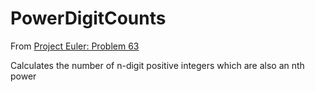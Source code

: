 # PowerDigitCounts

From [Project Euler: Problem 63](https://projecteuler.net/problem=63)

Calculates the number of n-digit positive integers which are also an nth power